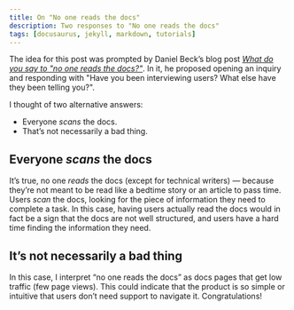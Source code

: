 ```yaml
---
title: On "No one reads the docs"
description: Two responses to "No one reads the docs"
tags: [docusaurus, jekyll, markdown, tutorials]
---
```


The idea for this post was prompted by Daniel Beck’s blog post [*What do you say to "no one reads the docs?"*](https://ddbeck.com/no-one-reads-the-docs/). In it, he proposed opening an inquiry and responding with "Have you been interviewing users? What else have they been telling you?".

I thought of two alternative answers:

- Everyone *scans* the docs.
- That’s not necessarily a bad thing.

## Everyone *scans* the docs

It’s true, no one *reads* the docs (except for technical writers) — because they’re not meant to be read like a bedtime story or an article to pass time. Users *scan* the docs, looking for the piece of information they need to complete a task. In this case, having users actually read the docs would in fact be a sign that the docs are not well structured, and users have a hard time finding the information they need.

## It’s not necessarily a bad thing

In this case, I interpret “no one reads the docs” as docs pages that get low traffic (few page views). This could indicate that the product is so simple or intuitive that users don’t need support to navigate it. Congratulations!